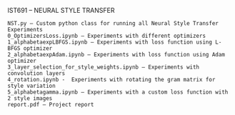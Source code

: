 IST691 – NEURAL STYLE TRANSFER

	NST.py – Custom python class for running all Neural Style Transfer Experiments
	0_OptimizersLoss.ipynb – Experiments with different optimizers
	1_alphabetaexpLBFGS.ipynb – Experiments with loss function using L-BFGS optimizer 
	2_alphabetaexpAdam.ipynb – Experiments with loss function using Adam optimizer
	3_layer_selection_for_style_weights.ipynb – Experiments with convolution layers 
	4_rotation.ipynb -  Experiments with rotating the gram matrix for style variation 
	5_alphabetagamma.ipynb – Experiments with a custom loss function with 2 style images
	report.pdf – Project report


